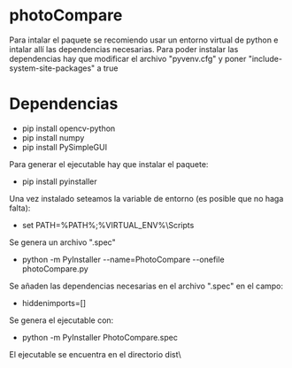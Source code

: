 # photoCompare

Para intalar el paquete se recomiendo usar un entorno virtual de python e intalar allí las dependencias necesarias.
Para poder instalar las dependencias hay que modificar el archivo "pyvenv.cfg" y poner "include-system-site-packages" a true

# Dependencias
- pip install opencv-python
- pip install numpy
- pip install PySimpleGUI

Para generar el ejecutable hay que instalar el paquete: 
- pip install pyinstaller

Una vez instalado seteamos la variable de entorno (es posible que no haga falta):
- set PATH=%PATH%;%VIRTUAL_ENV%\Scripts

Se genera un archivo ".spec"
- python -m PyInstaller --name=PhotoCompare --onefile photoCompare.py

Se añaden las dependencias necesarias en el archivo ".spec" en el campo:
- hiddenimports=[]

Se genera el ejecutable con:
- python -m PyInstaller PhotoCompare.spec

El ejecutable se encuentra en el directorio dist\
